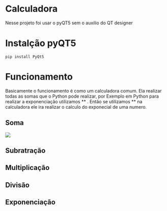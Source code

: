 # Calculadora
  Nesse projeto foi usar o pyQT5 sem o auxilio do QT designer
  
 # Instalção pyQT5
 
   `pip install PyQt5`
  
  # Funcionamento
   Basicamente o funcionamento é como um calculadora comum. Ela realizar todas as somas que o Python pode realizar, por Exemplo em Python
   para realizar a exponenciação utilizamos ** . Então se utilizamos ** na calculadora ele ira realizar o calculo do exponecial de uma numero.
   
   ## Soma
   ![](name-of-giphy.gif)
   ## Subratração
   ## Multiplicação
   ## Divisão
   ## Exponenciação
